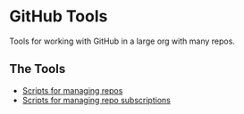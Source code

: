 # GitHub Tools

Tools for working with GitHub in a large org with many repos.

## The Tools

* [Scripts for managing repos](./ruby/repos/)
* [Scripts for managing repo subscriptions](./ruby/subscriptions/)
